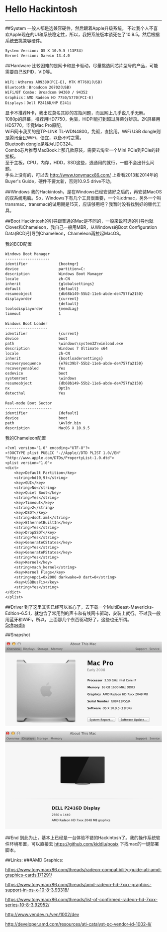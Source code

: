 # Hello Hackintosh

----
##System
一般人都是选兼容硬件，然后跟着Apple升级系统。
不过我个人不喜欢Apple现在的UI和系统稳定性，所以，我把系统版本锁死在了10.9.5。然后根据系统去挑兼容硬件。

    System Version:	OS X 10.9.5 (13F34)
    Kernel Version:	Darwin 13.4.0

##Hardware
比较困难的是网卡和显卡驱动，尽量挑选同芯片型号的产品，可能需要自己改PID，VID等。

    WiFi：Atheros AR9380(PCI-E), MTK MT7601(USB)
    Bluetooth：Broadcom 20702(USB)
    WiFi/BT Combo: Broadcom 94360 / 94352
    Graphics：AMD Radeon HD 7750/5770(PCI-E)
    Displays：Dell P2416D/HP E241i

显卡不推荐N卡，我出过莫名其妙的冻瓶问题，而且网上几乎说几乎无解。<br>1080p的屏幕，推荐用HD7750，免驱，HiDPI能打到超过屏幕分辨录。2K屏幕用HD5770，毕竟Mac Pro原配。<br>WiFi网卡我买的是TP-LINK TL-WDN4800，免驱，直接用。WiFi USB dongle则是腾讯全民WiFi，便宜，以备不时之需。<br>Bluetooth dongle是胜为UDC324。<br>Combo芯片推荐MacBook上那几款原装，需要去淘宝一个Mini PCIe到PCIe的转接板。<br>
至于主板，CPU，内存，HDD，SSD这些，选通用的就行，一般不会出什么问题。<br>手头上没有的，可以去 http://www.tonymacx86.com/ 上看看2013和2014年的Buyer's Guide，硬件不要太新，否则10.9.5 drive不动。


##Windows
我的Hackintosh，是在Windows已经安装好之后的，再安装MacOS的双系统电脑。So，Windows下有几个工具很重要，一个叫ddmac，另外一个叫transmac，transmac的试用期是15天，应该够用吧？我暂时没有找到好的替代工具。

##Boot
Hackintosh的引导跟普通的Mac是不同的，一般来说可选的引导也就Clover和Chameleon，我自己一般用MBR，从Windows的Boot Configuration Data(BCD)引导到Chameleon，Chameleon再拉起MacOS。

我的BCD配置

	Windows Boot Manager
	--------------------
	identifier              {bootmgr}
	device                  partition=C:
	description             Windows Boot Manager
	locale                  zh-CN
	inherit                 {globalsettings}
	default                 {default}
	resumeobject            {db68b149-55b2-11e6-abde-de4757fa2150}
	displayorder            {current}
							{default}
	toolsdisplayorder       {memdiag}
	timeout                 1
	
	Windows Boot Loader
	-------------------
	identifier              {current}
	device                  boot
	path                    \windows\system32\winload.exe
	description             Windows 7 Ultimate x64
	locale                  zh-CN
	inherit                 {bootloadersettings}
	recoverysequence        {e78c39b7-55b2-11e6-abde-de4757fa2150}
	recoveryenabled         Yes
	osdevice                boot
	systemroot              \windows
	resumeobject            {db68b149-55b2-11e6-abde-de4757fa2150}
	nx                      OptIn
	detecthal               Yes
	
	Real-mode Boot Sector
	---------------------
	identifier              {default}
	device                  boot
	path                    \Avldr.bin
	description             MacOS X 10.9.5

我的Chameleon配置

	<?xml version="1.0" encoding="UTF-8"?>
	<!DOCTYPE plist PUBLIC "-//Apple//DTD PLIST 1.0//EN" "http://www.apple.com/DTDs/PropertyList-1.0.dtd">
	<plist version="1.0">
	<dict>
	    <key>Default Partition</key>
	    <string>hd(0,9)</string>
	    <key>GUI</key>
	    <string>No</string>
	    <key>Quiet Boot</key>
	    <string>Yes</string>
	    <key>Timeout</key>
	    <string>2</string>
    	<key>DSDT</key>
       	<string>dsdt.aml</string>
       	<key>EthernetBuiltIn</key>
       	<string>Yes</string>
       	<key>DropSSDT</key>
       	<string>Yes</string>
       	<key>GenerateCStates</key>
       	<string>Yes</string>
       	<key>GeneratePStates</key>
       	<string>Yes</string>
       	<key>Kernel</key>
       	<string>mach_kernel</string>
       	<key>Kernel Flags</key>
       	<string>npci=0x2000 darkwake=0 dart=0</string>
       	<key>USBBusFix</key>
       	<string>Yes</string>
	</dict>
	</plist>

##Driver
到了这里其实已经可以省心了，去下载一个MultiBeast-Mavericks-Edition-6.5.1，就包含了常用到的声卡和有线网卡驱动，安装上就行。不过我一般用蓝牙和WiFi，所以，上面那几个东西驱动好了，这些也无所谓。<br>[Softpedia](http://mac.softpedia.com/get/System-Utilities/MultiBeast.shtml#download)

##Snapshot

![](https://github.com/kiddlu/hello-hackintosh/raw/master/res/01.png)

![](https://github.com/kiddlu/hello-hackintosh/raw/master/res/02.png)

##End
到此为止，基本上已经是一台体验不错的Hackintosh了。我的操作系统软件环境布置，可以直接去 https://github.com/kiddlu/posix 下找mac的一键部署脚本。

##Links:
###AMD Graphics:

https://www.tonymacx86.com/threads/radeon-compatibility-guide-ati-amd-graphics-cards.171291/

https://www.tonymacx86.com/threads/amd-radeon-hd-7xxx-graphics-support-in-os-x-10-8-3.93318/

https://www.tonymacx86.com/threads/list-of-confirmed-radeon-hd-7xxx-series-10-8-3.92952/

http://www.vendev.ru/ven/1002/dev

http://developer.amd.com/resources/ati-catalyst-pc-vendor-id-1002-li/

